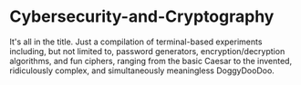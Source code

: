 # Cybersecurity-and-Cryptography
It's all in the title. Just a compilation of terminal-based experiments including, but not limited to, password generators, encryption/decryption algorithms, and fun ciphers, ranging from the basic Caesar to the invented, ridiculously complex, and simultaneously meaningless DoggyDooDoo.
